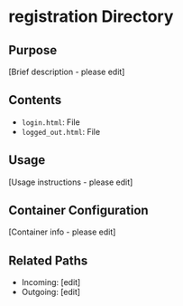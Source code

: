 
# registration Directory

## Purpose
[Brief description - please edit]

## Contents
- `login.html`: File
- `logged_out.html`: File

## Usage
[Usage instructions - please edit]

## Container Configuration
[Container info - please edit]

## Related Paths
- Incoming: [edit]
- Outgoing: [edit]
